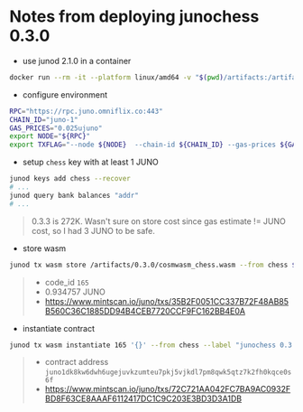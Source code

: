 # Notes from deploying junochess 0.3.0

- use junod 2.1.0 in a container

```bash
docker run --rm -it --platform linux/amd64 -v "$(pwd)/artifacts:/artifacts:ro" ghcr.io/cosmoscontracts/juno:v2.1.0 /bin/sh
```

- configure environment

```sh
RPC="https://rpc.juno.omniflix.co:443"
CHAIN_ID="juno-1"
GAS_PRICES="0.025ujuno"
export NODE="${RPC}"
export TXFLAG="--node ${NODE}  --chain-id ${CHAIN_ID} --gas-prices ${GAS_PRICES} --gas auto --gas-adjustment 1.3"
```

- setup `chess` key with at least 1 JUNO

```sh
junod keys add chess --recover
# ...
junod query bank balances "addr"
# ...
```

> 0.3.3 is 272K.
> Wasn't sure on store cost since gas estimate != JUNO cost, so I had 3 JUNO to be safe.

- store wasm

```sh
junod tx wasm store /artifacts/0.3.0/cosmwasm_chess.wasm --from chess $TXFLAG
```

> - code_id `165`
> - 0.934757 JUNO
> - https://www.mintscan.io/juno/txs/35B2F0051CC337B72F48AB85B560C36C1885DD94B4CEB7720CCF9FC162BB4E0A

- instantiate contract

```sh
junod tx wasm instantiate 165 '{}' --from chess --label "junochess 0.3.0" $TXFLAG --admin juno1qzmu3y33vhwhexwwtctp7e3fn20qnfphy3f04w
```

> - contract address `juno1dk8kw6dwh6ugejuvkzumteu7pkj5vjkdl7pm8qwk5qtz7k2fh0kqce0s6f`
> - https://www.mintscan.io/juno/txs/72C721AA042FC7BA9AC0932FBD8F63CE8AAAF6112417DC1C9C203E3BD3D3A1DB
